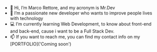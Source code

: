 - 👋 Hi, I’m Marco Rettore, and my acronym is Mr.Dev
- 🚀 I’m a passionate new developer who wants to improve people lives with technology
- 💻 I’m currently learning Web Development, to know about front-end and back-end, cause i want to be a Full Stack Dev.
- 📫 If you want to reach me, you can find my contact info on my [PORTFOLIO]('Coming soon')

<!---
MarcoRettoreDev/MarcoRettoreDev is a ✨ special ✨ repository because its `README.md` (this file) appears on your GitHub profile.
You can click the Preview link to take a look at your changes.
--->
